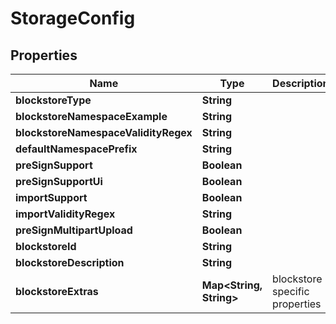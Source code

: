 

# StorageConfig


## Properties

| Name | Type | Description | Notes |
|------------ | ------------- | ------------- | -------------|
|**blockstoreType** | **String** |  |  |
|**blockstoreNamespaceExample** | **String** |  |  |
|**blockstoreNamespaceValidityRegex** | **String** |  |  |
|**defaultNamespacePrefix** | **String** |  |  [optional] |
|**preSignSupport** | **Boolean** |  |  |
|**preSignSupportUi** | **Boolean** |  |  |
|**importSupport** | **Boolean** |  |  |
|**importValidityRegex** | **String** |  |  |
|**preSignMultipartUpload** | **Boolean** |  |  [optional] |
|**blockstoreId** | **String** |  |  [optional] |
|**blockstoreDescription** | **String** |  |  [optional] |
|**blockstoreExtras** | **Map&lt;String, String&gt;** | blockstore specific properties |  [optional] |



